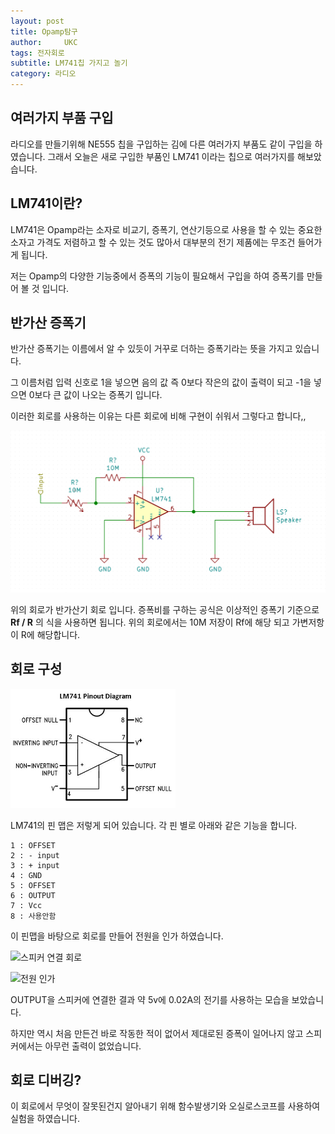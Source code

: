 ```yaml
---
layout: post
title: Opamp탐구
author:     UKC
tags: 전자회로
subtitle: LM741칩 가지고 놀기 
category: 라디오
---
```


## 여러가지 부품 구입

라디오를 만들기위해 NE555 칩을 구입하는 김에 다른 여러가지 부품도 같이 구입을 하였습니다. 그래서 오늘은 새로 구입한 부품인 LM741 이라는 칩으로 여러가지를 해보았습니다.

## LM741이란?

LM741은 Opamp라는 소자로 비교기, 증폭기, 연산기등으로 사용을 할 수 있는 중요한 소자고
가격도 저렴하고 할 수 있는 것도 많아서 대부분의 전기 제품에는 무조건 들어가게 됩니다.

저는 Opamp의 다양한 기능중에서 증폭의 기능이 필요해서 구입을 하여 증폭기를 만들어 볼 것 입니다.

## 반가산 증폭기 

반가산 증폭기는 이름에서 알 수 있듯이 거꾸로 더하는 증폭기라는 뜻을 가지고 있습니다. 

그 이름처럼 입력 신호로 1을 넣으면 음의 값 즉 0보다 작은의 값이 출력이 되고 -1을 넣으면 0보다 큰 값이 나오는 증폭기 입니다. 

이러한 회로를 사용하는 이유는 다른 회로에 비해 구현이 쉬워서 그렇다고 합니다,,

![회로도](/img/2019-05-13/LM741.png)

위의 회로가 반가산기 회로 입니다. 증폭비를 구하는 공식은 이상적인 증폭기 기준으로 **Rf / R** 의 식을 사용하면 됩니다. 위의 회로에서는 10M 저장이 Rf에 해당 되고 가변저항이 R에 해당합니다. 

## 회로 구성

![LM741_pinmap](/img/2019-05-13/LM741_pinmap.png)

LM741의 핀 맵은 저렇게 되어 있습니다. 각 핀 별로 아래와 같은 기능을 합니다.

	1 : OFFSET
	2 : - input
	3 : + input
	4 : GND
	5 : OFFSET
	6 : OUTPUT
	7 : Vcc
	8 : 사용안함 

이 핀맵을 바탕으로 회로를 만들어 전원을 인가 하였습니다.

![스피커 연결 회로](/img/2019-05-13/speaker_cul.jpg)

![전원 인가](/img/2019-05-13/volt.jpg)

OUTPUT을 스피커에 연결한 결과 약 5v에 0.02A의 전기를 사용하는 모습을 보았습니다. 

하지만 역시 처음 만든건 바로 작동한 적이 없어서 제대로된 증폭이 일어나지 않고 스피커에서는 아무런 출력이 없었습니다.

## 회로 디버깅?

이 회로에서 무엇이 잘못된건지 알아내기 위해 함수발생기와 오실로스코프를 사용하여 실험을 하였습니다.



